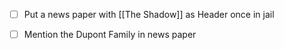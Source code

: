 
- [ ] Put a news paper with [[The Shadow]] as Header once in jail
- [ ] Mention the Dupont Family in news paper


